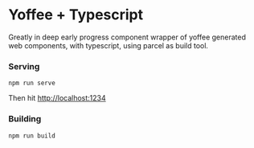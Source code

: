 # Yoffee + Typescript

Greatly in deep early progress component wrapper of yoffee generated web components, with typescript, using parcel as build tool.

### Serving

```
npm run serve
```

Then hit [http://localhost:1234](http://localhost:1234)

### Building

```bash
npm run build
```
